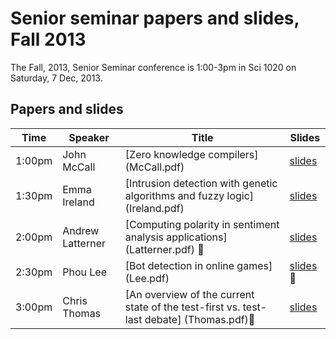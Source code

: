 # Senior seminar papers and slides, Fall 2013

The Fall, 2013, Senior Seminar conference is 1:00-3pm in Sci 1020 on Saturday, 7 Dec, 2013.

## Papers and slides

| Time | Speaker  | Title       | Slides  |
| -----|----------|-------------|---------|
|1:00pm |John McCall |	[Zero knowledge compilers] (McCall.pdf) | [slides](McCallslides.pdf) |
|1:30pm |Emma Ireland |	[Intrusion detection with genetic algorithms and fuzzy logic] 	(Ireland.pdf) | [slides](Irelandslides.pdf) |
|2:00pm |Andrew Latterner | 	[Computing polarity in sentiment analysis applications]	(Latterner.pdf) 🌟| [slides](Latternerslides.pdf)|
|2:30pm |Phou Lee | 	[Bot detection in online games] 	(Lee.pdf) | [slides](Leeslides.pdf)🌟 |
|3:00pm |Chris Thomas | 	[An overview of the current state of the test-first vs. test-last debate] 	(Thomas.pdf)🌟 | [slides](Thomasslides.pdf) |
